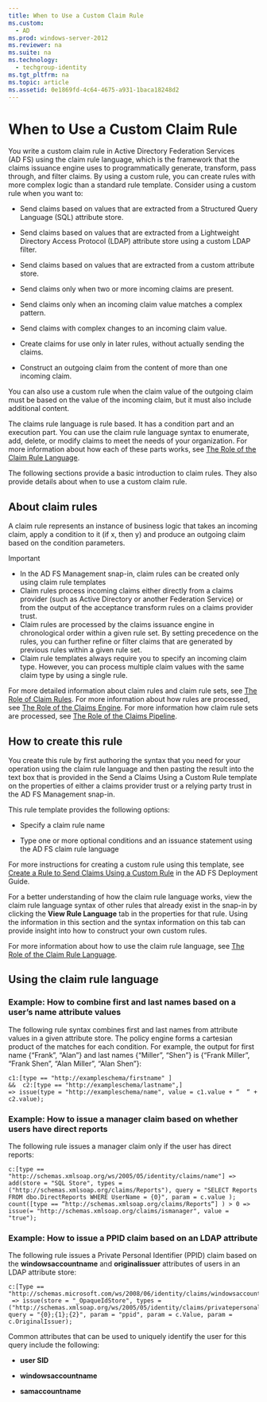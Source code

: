 ```yaml
---
title: When to Use a Custom Claim Rule
ms.custom: 
  - AD
ms.prod: windows-server-2012
ms.reviewer: na
ms.suite: na
ms.technology: 
  - techgroup-identity
ms.tgt_pltfrm: na
ms.topic: article
ms.assetid: 0e1869fd-4c64-4675-a931-1baca18248d2
---
```

# When to Use a Custom Claim Rule
You write a custom claim rule in Active Directory Federation Services \(AD FS\) using the claim rule language, which is the framework that the claims issuance engine uses to programmatically generate, transform, pass through, and filter claims. By using a custom rule, you can create rules with more complex logic than a standard rule template. Consider using a custom rule when you want to:

-   Send claims based on values that are extracted from a Structured Query Language \(SQL\) attribute store.

-   Send claims based on values that are extracted from a Lightweight Directory Access Protocol \(LDAP\) attribute store using a custom LDAP filter.

-   Send claims based on values that are extracted from a custom attribute store.

-   Send claims only when two or more incoming claims are present.

-   Send claims only when an incoming claim value matches a complex pattern.

-   Send claims with complex changes to an incoming claim value.

-   Create claims for use only in later rules, without actually sending the claims.

-   Construct an outgoing claim from the content of more than one incoming claim.

You can also use a custom rule when the claim value of the outgoing claim must be based on the value of the incoming claim, but it must also include additional content.

The claims rule language is rule based. It has a condition part and an execution part. You can use the claim rule language syntax to enumerate, add, delete, or modify claims to meet the needs of your organization. For more information about how each of these parts works, see [The Role of the Claim Rule Language](The-Role-of-the-Claim-Rule-Language.md).

The following sections provide a basic introduction to claim rules. They also provide details about when to use a custom claim rule.

## About claim rules
A claim rule represents an instance of business logic that takes an incoming claim, apply a condition to it \(if x, then y\) and produce an outgoing claim based on the condition parameters.

> [!IMPORTANT]
> -   In the AD FS Management snap\-in, claim rules can be created only using claim rule templates
> -   Claim rules process incoming claims either directly from a claims provider \(such as Active Directory or another Federation Service\) or from the output of the acceptance transform rules on a claims provider trust.
> -   Claim rules are processed by the claims issuance engine in chronological order within a given rule set. By setting precedence on the rules, you can further refine or filter claims that are generated by previous rules within a given rule set.
> -   Claim rule templates always require you to specify an incoming claim type. However, you can process multiple claim values with the same claim type by using a single rule.

For more detailed information about claim rules and claim rule sets, see [The Role of Claim Rules](The-Role-of-Claim-Rules.md). For more information about how rules are processed, see [The Role of the Claims Engine](The-Role-of-the-Claims-Engine.md). For more information how claim rule sets are processed, see [The Role of the Claims Pipeline](The-Role-of-the-Claims-Pipeline.md).

## How to create this rule
You create this rule by first authoring the syntax that you need for your operation using the claim rule language and then pasting the result into the text box that is provided in the Send a Claims Using a Custom Rule template on the properties of either a claims provider trust or a relying party trust in the AD FS Management snap\-in.

This rule template provides the following options:

-   Specify a claim rule name

-   Type one or more optional conditions and an issuance statement using the AD FS claim rule language

For more instructions for creating a custom rule using this template, see [Create a Rule to Send Claims Using a Custom Rule](Create-a-Rule-to-Send-Claims-Using-a-Custom-Rule.md) in the AD FS Deployment Guide.

For a better understanding of how the claim rule language works, view the claim rule language syntax of other rules that already exist in the snap\-in by clicking the **View Rule Language** tab in the properties for that rule. Using the information in this section and the syntax information on this tab can provide insight into how to construct your own custom rules.

For more information about how to use the claim rule language, see [The Role of the Claim Rule Language](The-Role-of-the-Claim-Rule-Language.md).

## Using the claim rule language

### Example: How to combine first and last names based on a user’s name attribute values
The following rule syntax combines first and last names from attribute values in a given attribute store. The policy engine forms a cartesian product of the matches for each condition. For example, the output for first name {“Frank”, “Alan”} and last names {“Miller”, “Shen”} is {“Frank Miller”, “Frank Shen”, “Alan Miller”, “Alan Shen”}:

```
c1:[type == "http://exampleschema/firstname" ]
&&  c2:[type == "http://exampleschema/lastname",] 
=> issue(type = "http://exampleschema/name", value = c1.value + “  “ + c2.value);
```

### Example: How to issue a manager claim based on whether users have direct reports
The following rule issues a manager claim only if the user has direct reports:

```
c:[type == "http://schemas.xmlsoap.org/ws/2005/05/identity/claims/name"] => add(store = "SQL Store", types = ("http://schemas.xmlsoap.org/claims/Reports"), query = "SELECT Reports FROM dbo.DirectReports WHERE UserName = {0}", param = c.value );
count([type == “http://schemas.xmlsoap.org/claims/Reports“] ) > 0 => issue(= "http://schemas.xmlsoap.org/claims/ismanager", value = "true");
```

### Example: How to issue a PPID claim based on an LDAP attribute
The following rule issues a Private Personal Identifier \(PPID\) claim based on the **windowsaccountname** and **originalissuer** attributes of users in an LDAP attribute store:

```
c:[Type == "http://schemas.microsoft.com/ws/2008/06/identity/claims/windowsaccountname"]
 => issue(store = "_OpaqueIdStore", types = ("http://schemas.xmlsoap.org/ws/2005/05/identity/claims/privatepersonalidentifier"), query = "{0};{1};{2}", param = "ppid", param = c.Value, param = c.OriginalIssuer);
```

Common attributes that can be used to uniquely identify the user for this query include the following:

-   **user SID**

-   **windowsaccountname**

-   **samaccountname**


